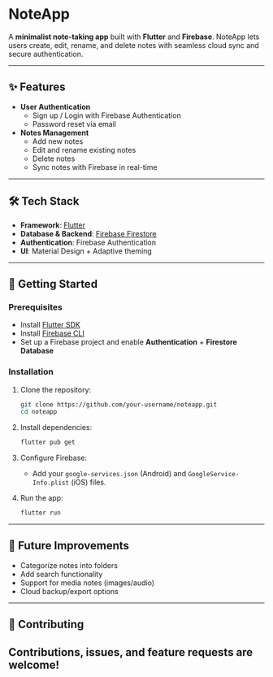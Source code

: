 # NoteApp

A **minimalist note-taking app** built with **Flutter** and
**Firebase**.
NoteApp lets users create, edit, rename, and delete notes with seamless
cloud sync and secure authentication.

------------------------------------------------------------------------

## ✨ Features

-   **User Authentication**
    -   Sign up / Login with Firebase Authentication
    -   Password reset via email
-   **Notes Management**
    -   Add new notes
    -   Edit and rename existing notes
    -   Delete notes
    -   Sync notes with Firebase in real-time

------------------------------------------------------------------------

## 🛠️ Tech Stack

-   **Framework**: [Flutter](https://flutter.dev/)
-   **Database & Backend**: [Firebase
    Firestore](https://firebase.google.com/)
-   **Authentication**: Firebase Authentication
-   **UI**: Material Design + Adaptive theming

------------------------------------------------------------------------

## 🚀 Getting Started

### Prerequisites

-   Install [Flutter SDK](https://docs.flutter.dev/get-started/install)
-   Install [Firebase CLI](https://firebase.google.com/docs/cli)
-   Set up a Firebase project and enable **Authentication** +
    **Firestore Database**

### Installation

1.  Clone the repository:

    ``` bash
    git clone https://github.com/your-username/noteapp.git
    cd noteapp
    ```

2.  Install dependencies:

    ``` bash
    flutter pub get
    ```

3.  Configure Firebase:

    -   Add your `google-services.json` (Android) and
        `GoogleService-Info.plist` (iOS) files.

4.  Run the app:

    ``` bash
    flutter run
    ```
------------------------------------------------------------------------

## 🔮 Future Improvements

-   Categorize notes into folders
-   Add search functionality
-   Support for media notes (images/audio)
-   Cloud backup/export options

------------------------------------------------------------------------

## 🤝 Contributing

Contributions, issues, and feature requests are welcome!
------------------------------------------------------------------------
